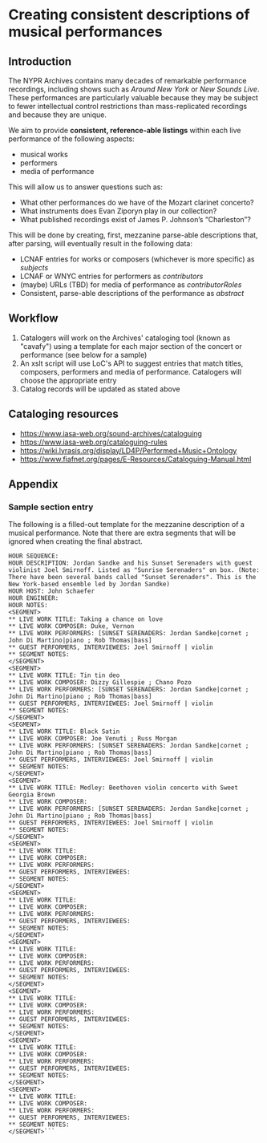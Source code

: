 # Creating consistent descriptions of musical performances

## Introduction
The NYPR Archives contains many decades of remarkable performance recordings, including shows such as _Around New York_ or _New Sounds Live_. These performances are particularly valuable because they may be subject to fewer intellectual control restrictions than mass-replicated recordings and because they are unique.

We aim to provide **consistent, reference-able listings** within each live performance of the following aspects:
- musical works
- performers
- media of performance

This will allow us to answer questions such as: 
- What other performances do we have of the Mozart clarinet concerto?
- What instruments does Evan Ziporyn play in our collection?
- What published recordings exist of James P. Johnson’s “Charleston”?

This will be done by creating, first, mezzanine parse-able descriptions that, after parsing, will eventually result in the following data:
- LCNAF entries for works or composers (whichever is more specific) as _subjects_
- LCNAF or WNYC entries for performers as _contributors_
- (maybe) URLs (TBD) for media of performance as _contributorRoles_
- Consistent, parse-able descriptions of the performance as _abstract_

## Workflow
1. Catalogers will work on the Archives' cataloging tool (known as "cavafy") using a template for each major section of the concert or performance (see below for a sample)
2. An xslt script will use LoC's API to suggest entries that match titles, composers, performers and media of performance. Catalogers will choose the appropriate entry
3. Catalog records will be updated as stated above

## Cataloging resources
- https://www.iasa-web.org/sound-archives/cataloguing
- https://www.iasa-web.org/cataloguing-rules
- https://wiki.lyrasis.org/display/LD4P/Performed+Music+Ontology
- https://www.fiafnet.org/pages/E-Resources/Cataloguing-Manual.html 

## Appendix
### Sample section entry 
The following is a filled-out template for the mezzanine description of a musical performance. Note that there are extra segments that will be ignored when creating the final abstract.
```HOUR PERFORMANCE DATE: 1996-03-04
HOUR SEQUENCE: 
HOUR DESCRIPTION: Jordan Sandke and his Sunset Serenaders with guest violinist Joel Smirnoff. Listed as "Sunrise Serenaders" on box. (Note: There have been several bands called "Sunset Serenaders". This is the New York-based ensemble led by Jordan Sandke)
HOUR HOST: John Schaefer
HOUR ENGINEER:  
HOUR NOTES: 
<SEGMENT>
** LIVE WORK TITLE: Taking a chance on love
** LIVE WORK COMPOSER: Duke, Vernon
** LIVE WORK PERFORMERS: [SUNSET SERENADERS: Jordan Sandke|cornet ; John Di Martino|piano ; Rob Thomas|bass]
** GUEST PERFORMERS, INTERVIEWEES: Joel Smirnoff | violin
** SEGMENT NOTES: 
</SEGMENT>
<SEGMENT>
** LIVE WORK TITLE: Tin tin deo
** LIVE WORK COMPOSER: Dizzy Gillespie ; Chano Pozo
** LIVE WORK PERFORMERS: [SUNSET SERENADERS: Jordan Sandke|cornet ; John Di Martino|piano ; Rob Thomas|bass]
** GUEST PERFORMERS, INTERVIEWEES: Joel Smirnoff | violin
** SEGMENT NOTES: 
</SEGMENT>
<SEGMENT>
** LIVE WORK TITLE: Black Satin
** LIVE WORK COMPOSER: Joe Venuti ; Russ Morgan
** LIVE WORK PERFORMERS: [SUNSET SERENADERS: Jordan Sandke|cornet ; John Di Martino|piano ; Rob Thomas|bass]
** GUEST PERFORMERS, INTERVIEWEES: Joel Smirnoff | violin
** SEGMENT NOTES: 
</SEGMENT>
<SEGMENT>
** LIVE WORK TITLE: Medley: Beethoven violin concerto with Sweet Georgia Brown
** LIVE WORK COMPOSER: 
** LIVE WORK PERFORMERS: [SUNSET SERENADERS: Jordan Sandke|cornet ; John Di Martino|piano ; Rob Thomas|bass]
** GUEST PERFORMERS, INTERVIEWEES: Joel Smirnoff | violin
** SEGMENT NOTES: 
</SEGMENT>
<SEGMENT>
** LIVE WORK TITLE: 
** LIVE WORK COMPOSER: 
** LIVE WORK PERFORMERS: 
** GUEST PERFORMERS, INTERVIEWEES: 
** SEGMENT NOTES: 
</SEGMENT>
<SEGMENT>
** LIVE WORK TITLE: 
** LIVE WORK COMPOSER: 
** LIVE WORK PERFORMERS: 
** GUEST PERFORMERS, INTERVIEWEES: 
** SEGMENT NOTES: 
</SEGMENT>
<SEGMENT>
** LIVE WORK TITLE: 
** LIVE WORK COMPOSER: 
** LIVE WORK PERFORMERS: 
** GUEST PERFORMERS, INTERVIEWEES: 
** SEGMENT NOTES: 
</SEGMENT>
<SEGMENT>
** LIVE WORK TITLE: 
** LIVE WORK COMPOSER: 
** LIVE WORK PERFORMERS: 
** GUEST PERFORMERS, INTERVIEWEES: 
** SEGMENT NOTES: 
</SEGMENT>
<SEGMENT>
** LIVE WORK TITLE: 
** LIVE WORK COMPOSER: 
** LIVE WORK PERFORMERS: 
** GUEST PERFORMERS, INTERVIEWEES: 
** SEGMENT NOTES: 
</SEGMENT>
<SEGMENT>
** LIVE WORK TITLE: 
** LIVE WORK COMPOSER: 
** LIVE WORK PERFORMERS: 
** GUEST PERFORMERS, INTERVIEWEES: 
** SEGMENT NOTES: 
</SEGMENT>```
